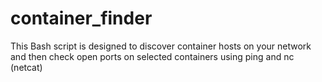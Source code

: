 # container_finder
This Bash script is designed to discover container hosts on your network and then check open ports on selected containers using ping and nc (netcat)
